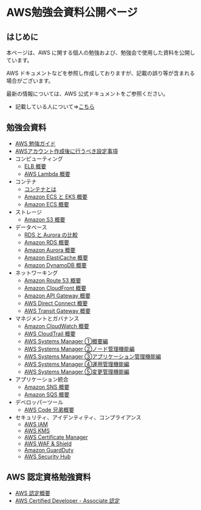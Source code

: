 # AWS勉強会資料公開ページ

## はじめに

本ページは、AWS に関する個人の勉強および、勉強会で使用した資料を公開しています。

AWS ドキュメントなどを参照し作成しておりますが、記載の誤り等が含まれる場合がございます。

最新の情報については、AWS 公式ドキュメントをご参照ください。

* 記載している人について⇒[こちら](https://ishiharatma.github.io/resume/)

## 勉強会資料

- <a href="./aws-study-guide/index.html" target="_blank">AWS 勉強ガイド</a>
- <a href="./aws-account-Initial-setting/index.html" target="_blank">AWSアカウント作成後に行うべき設定事項</a>
- コンピューティング
  - <a href="./elb-overview/index.html" target="_blank">ELB 概要</a>
  - <a href="./lambda-overview/index.html" target="_blank">AWS Lambda 概要</a>
- コンテナ
  - <a href="./container-overview/index.html" target="_blank">コンテナとは</a>
  - <a href="./ecs-vs-eks/index.html" target="_blank">Amazon ECS と EKS 概要</a>
  - <a href="./ecs-overview/index.html" target="_blank">Amazon ECS 概要</a>
- ストレージ
  - <a href="./s3-overview/index.html" target="_blank">Amazon S3 概要</a>
- データベース
  - <a href="./rds-aurora-overview/index.html" target="_blank">RDS と Aurora の比較</a>
  - <a href="./rds-overview/index.html" target="_blank">Amazon RDS 概要</a>
  - <a href="./aurora-overview/index.html" target="_blank">Amazon Aurora 概要</a>
  - <a href="./elasticache-overview/index.html" target="_blank">Amazon ElastiCache 概要</a>
  - <a href="./dynamodb-overview/index.html" target="_blank">Amazon DynamoDB 概要</a>
- ネットワーキング
  - <a href="./route53-overview/index.html" target="_blank">Amazon Route 53 概要</a>
  - <a href="./cloudfront-overview/index.html" target="_blank">Amazon CloudFront 概要</a>
  - <a href="./apigw-overview/index.html" target="_blank">Amazon API Gateway 概要</a>
  - <a href="./directconnect-overview/index.html" target="_blank">AWS Direct Connect 概要</a>
  - <a href="./transitgw-overview/index.html" target="_blank">AWS Transit Gateway 概要</a>
- マネジメントとガバナンス
  - <a href="./cloudwatch-overview/index.html" target="_blank">Amazon CloudWatch 概要</a>
  - <a href="./cloudtrail-overview/index.html" target="_blank">AWS CloudTrail 概要</a>
  - <a href="./ssm-overview/index.html" target="_blank">AWS Systems Manager ①概要編</a>
  - <a href="./ssm-nodes-overview/index.html" target="_blank">AWS Systems Manager ②ノード管理機能編</a>
  - <a href="./ssm-apps-overview/index.html" target="_blank">AWS Systems Manager ③アプリケーション管理機能編</a>
  - <a href="./ssm-ops-overview/index.html" target="_blank">AWS Systems Manager ④運用管理機能編</a>
  - <a href="./ssm-changes-overview/index.html" target="_blank">AWS Systems Manager ⑤変更管理機能編</a>
- アプリケーション統合
  - <a href="./sns-overview/index.html" target="_blank">Amazon SNS 概要</a>
  - <a href="./sqs-overview/index.html" target="_blank">Amazon SQS 概要</a>
- デベロッパーツール
  - <a href="./codexx-overview/index.html" target="_blank">AWS Code 兄弟概要</a>
- セキュリティ、アイデンティティ、コンプライアンス
  - <a href="./iam-overview/index.html" target="_blank">AWS IAM</a>
  - <a href="./kms-overview/index.html" target="_blank">AWS KMS</a>
  - <a href="./acm-overview/index.html" target="_blank">AWS Certificate Manager</a>
  - <a href="./waf-and-shield-overview/index.html" target="_blank">AWS WAF & Shield</a>
  - <a href="./guardduty-overview/index.html" target="_blank">Amazon GuardDuty</a>
  - <a href="./securityhub-overview/index.html" target="_blank">AWS Security Hub</a>

## AWS 認定資格勉強資料

- <a href="./aws-certification/index.html" target="_blank">AWS 認定概要</a>
- <a href="./aws-certified-dva-keyword/index.html" target="_blank">AWS Certified Developer - Associate 認定</a>